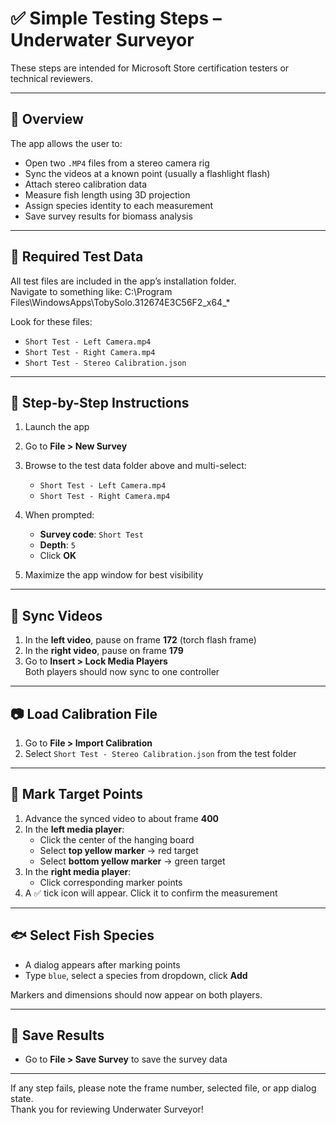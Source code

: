 # ✅ Simple Testing Steps – Underwater Surveyor

These steps are intended for Microsoft Store certification testers or technical reviewers.

---

## 🧭 Overview

The app allows the user to:
- Open two `.MP4` files from a stereo camera rig
- Sync the videos at a known point (usually a flashlight flash)
- Attach stereo calibration data
- Measure fish length using 3D projection
- Assign species identity to each measurement
- Save survey results for biomass analysis

---

## 📂 Required Test Data

All test files are included in the app’s installation folder.  
Navigate to something like:
C:\Program Files\WindowsApps\TobySolo.312674E3C56F2_<version>x64_*


Look for these files:
- `Short Test - Left Camera.mp4`
- `Short Test - Right Camera.mp4`
- `Short Test - Stereo Calibration.json`

---

## 🧪 Step-by-Step Instructions

1. Launch the app
2. Go to **File > New Survey**
3. Browse to the test data folder above and multi-select:
   - `Short Test - Left Camera.mp4`
   - `Short Test - Right Camera.mp4`
4. When prompted:
   - **Survey code**: `Short Test`
   - **Depth**: `5`
   - Click **OK**

5. Maximize the app window for best visibility

---

## 🔁 Sync Videos

1. In the **left video**, pause on frame **172** (torch flash frame)
2. In the **right video**, pause on frame **179**
3. Go to **Insert > Lock Media Players**  
   Both players should now sync to one controller

---

## 📷 Load Calibration File

1. Go to **File > Import Calibration**
2. Select `Short Test - Stereo Calibration.json` from the test folder

---

## 🎯 Mark Target Points

1. Advance the synced video to about frame **400**
2. In the **left media player**:
   - Click the center of the hanging board
   - Select **top yellow marker** → red target
   - Select **bottom yellow marker** → green target
3. In the **right media player**:
   - Click corresponding marker points
4. A ✅ tick icon will appear. Click it to confirm the measurement

---

## 🐟 Select Fish Species

- A dialog appears after marking points
- Type `blue`, select a species from dropdown, click **Add**

Markers and dimensions should now appear on both players.

---

## 💾 Save Results

- Go to **File > Save Survey** to save the survey data

---

If any step fails, please note the frame number, selected file, or app dialog state.  
Thank you for reviewing Underwater Surveyor!
